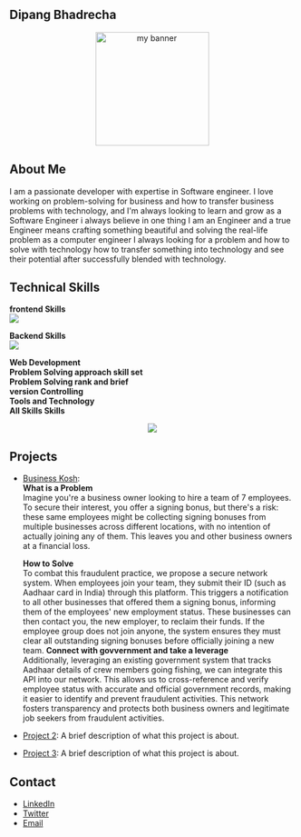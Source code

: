 ## Dipang Bhadrecha

<p align="center">
  <img src="https://github.com/user-attachments/assets/710783f2-82de-402d-b3fb-06aff8858001.faulty this time" alt="my banner" width="200" height="200">
</p>

## About Me

I am a passionate developer with expertise in Software engineer. I love working on problem-solving for business and how to transfer business problems with technology, and I'm always looking to learn and grow as a Software Engineer i always believe in one thing I am an Engineer and a true Engineer means crafting something beautiful and solving the real-life problem as a computer engineer I always looking for a problem and how to solve with technology how to transfer something into technology and see their potential after successfully blended with technology.

## Technical Skills

<b>frontend Skills</b> </br> 
<img src="https://skillicons.dev/icons?i=js,html,css,wasm"/> </br>

<b>Backend Skills</b> </br>
<img src="https://skillicons.dev/icons?i=aws,gcp,azure,react,vue,flutter&perline="/>

<b>Web Development</b> </br>
<b>Problem Solving approach skill set</b> </br>
<b>Problem Solving rank and brief</b> </br>
<b>version Controlling</b> </br>
<b>Tools and Technology</b> </br>
<b>All Skills Skills</b> </br>

<p align="center">
  <a href="https://skillicons.dev">
    <img src="https://skillicons.dev/icons?i=git,github,gitlab,aws,c,cpp,css,express,figma,html,js,linux,mongodb,mysql,nestjs,nodejs,postman,react,redis,ts,vscode,vercel" />
  </a>
</p>

## Projects

- [Business Kosh](https://businesskosh.in/): </br>
  <b>What is a Problem</b></br>
  Imagine you're a business owner looking to hire a team of 7 employees. To secure their interest, you offer a signing bonus, but there's a risk: these same employees might be collecting signing bonuses from multiple businesses across different locations, with no intention of actually joining any of them. This leaves you and other business owners at a financial loss.
  
  <b>How to Solve</b></br>
  To combat this fraudulent practice, we propose a secure network system. When employees join your team, they submit their ID (such as Aadhaar card in India) through this platform. This triggers a notification to all other businesses that offered them a signing bonus, informing them of the employees' new employment status. These businesses can then contact you, the new employer, to reclaim their funds. If the employee group does not join anyone, the system ensures they must clear all outstanding signing bonuses before officially joining a new team.
  <b>Connect with govvernment and take a leverage</b></br>
  Additionally, leveraging an existing government system that tracks Aadhaar details of crew members going fishing, we can integrate this API into our network. This allows us to cross-reference and verify employee status with accurate and official government records, making it easier to identify and prevent fraudulent activities. This network fosters transparency and protects both business owners and legitimate job seekers from fraudulent activities.
  
  
  
- [Project 2](link-to-project): A brief description of what this project is about.
- [Project 3](link-to-project): A brief description of what this project is about.

## Contact

- [LinkedIn](link-to-your-linkedin)
- [Twitter](link-to-your-twitter)
- [Email](mailto:your-email@example.com)
